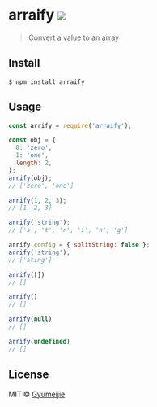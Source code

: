 # arraify [![](https://travis-ci.com/Gyumeijie/arrify.svg?branch=master)](https://travis-ci.com/Gyumeijie/arrify)

> Convert a value to an array

## Install

```
$ npm install arraify
```

## Usage

```js
const arrify = require('arraify');

const obj = {
  0: 'zero',
  1: 'one',
  length: 2,
};
arrify(obj);
// ['zero', 'one']

arrify(1, 2, 3);
// [1, 2, 3]

arrify('string');
// ['s', 't', 'r', 'i', 'n', 'g']

arrify.config = { splitString: false };
arrify('string');
// ['sting']

arrify([])
// []

arrify()
// []

arrify(null)
// []

arrify(undefined)
// []
```

## License

MIT © [Gyumeijie](https://github.com/Gyumeijie)
